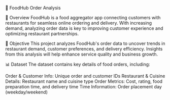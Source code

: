 🍔 FoodHub Order Analysis

📌 Overview
FoodHub is a food aggregator app connecting customers with restaurants for seamless online ordering and delivery. With increasing demand, analyzing order data is key to improving customer experience and optimizing restaurant partnerships.

🎯 Objective
This project analyzes FoodHub's order data to uncover trends in restaurant demand, customer preferences, and delivery efficiency. Insights from this analysis will help enhance service quality and business growth.

📊 Dataset
The dataset contains key details of food orders, including:

Order & Customer Info: Unique order and customer IDs
Restaurant & Cuisine Details: Restaurant name and cuisine type
Order Metrics: Cost, rating, food preparation time, and delivery time
Time Information: Order placement day (weekday/weekend)
